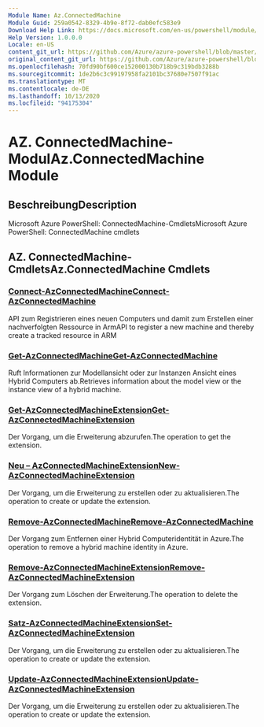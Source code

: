 ```yaml
---
Module Name: Az.ConnectedMachine
Module Guid: 259a0542-8329-4b9e-8f72-dab0efc583e9
Download Help Link: https://docs.microsoft.com/en-us/powershell/module/az.connectedmachine
Help Version: 1.0.0.0
Locale: en-US
content_git_url: https://github.com/Azure/azure-powershell/blob/master/src/ConnectedMachine/help/Az.ConnectedMachine.md
original_content_git_url: https://github.com/Azure/azure-powershell/blob/master/src/ConnectedMachine/help/Az.ConnectedMachine.md
ms.openlocfilehash: 70fd90bf600ce152000130b718b9c319bdb3288b
ms.sourcegitcommit: 1de2b6c3c99197958fa2101bc37680e7507f91ac
ms.translationtype: MT
ms.contentlocale: de-DE
ms.lasthandoff: 10/13/2020
ms.locfileid: "94175304"
---
```

# <span data-ttu-id="03bae-101">AZ. ConnectedMachine-Modul</span><span class="sxs-lookup"><span data-stu-id="03bae-101">Az.ConnectedMachine Module</span></span>
## <span data-ttu-id="03bae-102">Beschreibung</span><span class="sxs-lookup"><span data-stu-id="03bae-102">Description</span></span>
<span data-ttu-id="03bae-103">Microsoft Azure PowerShell: ConnectedMachine-Cmdlets</span><span class="sxs-lookup"><span data-stu-id="03bae-103">Microsoft Azure PowerShell: ConnectedMachine cmdlets</span></span>

## <span data-ttu-id="03bae-104">AZ. ConnectedMachine-Cmdlets</span><span class="sxs-lookup"><span data-stu-id="03bae-104">Az.ConnectedMachine Cmdlets</span></span>
### [<span data-ttu-id="03bae-105">Connect-AzConnectedMachine</span><span class="sxs-lookup"><span data-stu-id="03bae-105">Connect-AzConnectedMachine</span></span>](Connect-AzConnectedMachine.md)
<span data-ttu-id="03bae-106">API zum Registrieren eines neuen Computers und damit zum Erstellen einer nachverfolgten Ressource in Arm</span><span class="sxs-lookup"><span data-stu-id="03bae-106">API to register a new machine and thereby create a tracked resource in ARM</span></span>

### [<span data-ttu-id="03bae-107">Get-AzConnectedMachine</span><span class="sxs-lookup"><span data-stu-id="03bae-107">Get-AzConnectedMachine</span></span>](Get-AzConnectedMachine.md)
<span data-ttu-id="03bae-108">Ruft Informationen zur Modellansicht oder zur Instanzen Ansicht eines Hybrid Computers ab.</span><span class="sxs-lookup"><span data-stu-id="03bae-108">Retrieves information about the model view or the instance view of a hybrid machine.</span></span>

### [<span data-ttu-id="03bae-109">Get-AzConnectedMachineExtension</span><span class="sxs-lookup"><span data-stu-id="03bae-109">Get-AzConnectedMachineExtension</span></span>](Get-AzConnectedMachineExtension.md)
<span data-ttu-id="03bae-110">Der Vorgang, um die Erweiterung abzurufen.</span><span class="sxs-lookup"><span data-stu-id="03bae-110">The operation to get the extension.</span></span>

### [<span data-ttu-id="03bae-111">Neu – AzConnectedMachineExtension</span><span class="sxs-lookup"><span data-stu-id="03bae-111">New-AzConnectedMachineExtension</span></span>](New-AzConnectedMachineExtension.md)
<span data-ttu-id="03bae-112">Der Vorgang, um die Erweiterung zu erstellen oder zu aktualisieren.</span><span class="sxs-lookup"><span data-stu-id="03bae-112">The operation to create or update the extension.</span></span>

### [<span data-ttu-id="03bae-113">Remove-AzConnectedMachine</span><span class="sxs-lookup"><span data-stu-id="03bae-113">Remove-AzConnectedMachine</span></span>](Remove-AzConnectedMachine.md)
<span data-ttu-id="03bae-114">Der Vorgang zum Entfernen einer Hybrid Computeridentität in Azure.</span><span class="sxs-lookup"><span data-stu-id="03bae-114">The operation to remove a hybrid machine identity in Azure.</span></span>

### [<span data-ttu-id="03bae-115">Remove-AzConnectedMachineExtension</span><span class="sxs-lookup"><span data-stu-id="03bae-115">Remove-AzConnectedMachineExtension</span></span>](Remove-AzConnectedMachineExtension.md)
<span data-ttu-id="03bae-116">Der Vorgang zum Löschen der Erweiterung.</span><span class="sxs-lookup"><span data-stu-id="03bae-116">The operation to delete the extension.</span></span>

### [<span data-ttu-id="03bae-117">Satz-AzConnectedMachineExtension</span><span class="sxs-lookup"><span data-stu-id="03bae-117">Set-AzConnectedMachineExtension</span></span>](Set-AzConnectedMachineExtension.md)
<span data-ttu-id="03bae-118">Der Vorgang, um die Erweiterung zu erstellen oder zu aktualisieren.</span><span class="sxs-lookup"><span data-stu-id="03bae-118">The operation to create or update the extension.</span></span>

### [<span data-ttu-id="03bae-119">Update-AzConnectedMachineExtension</span><span class="sxs-lookup"><span data-stu-id="03bae-119">Update-AzConnectedMachineExtension</span></span>](Update-AzConnectedMachineExtension.md)
<span data-ttu-id="03bae-120">Der Vorgang, um die Erweiterung zu erstellen oder zu aktualisieren.</span><span class="sxs-lookup"><span data-stu-id="03bae-120">The operation to create or update the extension.</span></span>

